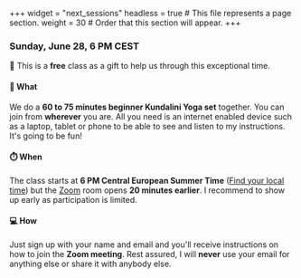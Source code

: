 +++
widget = "next_sessions"
headless = true  # This file represents a page section.
weight = 30  # Order that this section will appear.
+++

### Sunday, June 28, 6 PM CEST

🎁 This is a **free** class as a gift to help us through this exceptional time. 

####  🎉  What

We do a **60 to 75 minutes beginner Kundalini Yoga set** together. You can join from **wherever** you are. All you need is an internet enabled device such as a laptop, tablet or phone to be able to see and listen to my instructions. It's going to be fun!

#### ⏱️ When

The class starts at **6 PM Central European Summer Time** ([Find your local time](https://savvytime.com/converter/germany-berlin-to-ca-san-francisco-ny-new-york-city-singapore-singapore/jun-28-2020/6pm)) but the [Zoom](https://zoom.us/) room opens **20 minutes earlier**. I recommend to show up early as participation is limited.

#### 💻 How

Just sign up with your name and email and you'll receive instructions on how to join the **Zoom meeting**. Rest assured, I will **never** use your email for anything else or share it with anybody else.
